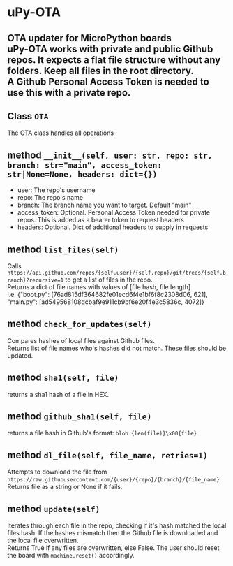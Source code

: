 # uPy-OTA  
OTA updater for MicroPython boards  
uPy-OTA works with private and public Github repos. It expects a flat file structure without any folders. Keep all files in the root directory.  
A Github Personal Access Token is needed to use this with a private repo.  
---
## Class `OTA`  
The OTA class handles all operations  
## method `__init__(self, user: str, repo: str, branch: str="main", access_token: str|None=None, headers: dict={})`  
- user: The repo's username
- repo: The repo's name
- branch: The branch name you want to target. Default "main"
- access_token: Optional. Personal Access Token needed for private repos. This is added as a bearer token to request headers
- headers: Optional. Dict of additional headers to supply in requests

## method `list_files(self)`
Calls `https://api.github.com/repos/{self.user}/{self.repo}/git/trees/{self.branch}?recursive=1` to get a list of files in the repo.  
Returns a dict of file names with values of [file hash, file length]  
i.e. {"boot.py": [76ad815df364682fe01ecd6f4e1bf6f8c2308d06, 621], "main.py": [ad549568108dcbaf9e911cb9bf6e20f4e3c5836c, 4072]}  

## method `check_for_updates(self)`
Compares hashes of local files against Github files.  
Returns list of file names who's hashes did not match. These files should be updated.  

## method `sha1(self, file)`  
returns a sha1 hash of a file in HEX.  

## method `github_sha1(self, file)`  
returns a file hash in Github's format: `blob {len(file)}\x00{file}`  

## method `dl_file(self, file_name, retries=1)`  
Attempts to download the file from `https://raw.githubusercontent.com/{user}/{repo}/{branch}/{file_name}`.  
Returns file as a string or None if it fails.  

## method `update(self)`  
Iterates through each file in the repo, checking if it's hash matched the local files hash. If the hashes mismatch then the Github file is downloaded and the local file overwritten.  
Returns True if any files are overwritten, else False. The user should reset the board with `machine.reset()` accordingly.



